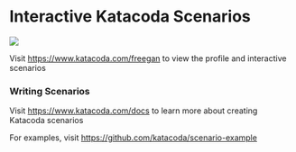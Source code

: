# Interactive Katacoda Scenarios

[![](http://shields.katacoda.com/katacoda/freegan/count.svg)](https://www.katacoda.com/freegan "Get your profile on Katacoda.com")

Visit https://www.katacoda.com/freegan to view the profile and interactive scenarios

### Writing Scenarios
Visit https://www.katacoda.com/docs to learn more about creating Katacoda scenarios

For examples, visit https://github.com/katacoda/scenario-example

